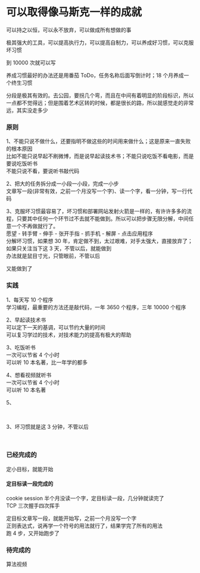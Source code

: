 
# 可以取得像马斯克一样的成就    

可以持之以恒，可以永不放弃，可以做成所有想做的事  

极其强大的工具，可以提高执行力，可以提高自制力，可以养成好习惯，可以克服坏习惯  

到 10000 次就可以写  

养成习惯最好的办法还是用番茄 ToDo，任务名称后面写倒计时；18 个月养成一个终生习惯    

分段是极其有效的。去公园，要拐几个弯，而且在中间有着明显的阶段标识，所以一点都不觉得远；但是围着艺术区转的时候，都是很长的路，所以就感觉走的非常远，其实没走多少  

### 原则  
1、不能只说不做什么，还要指明不做这些的时间用来做什么；这是原来一直失败的根本原因    
比如不能只说早起不刷微博，而是说早起读技术书；不能只说吃饭不看电影，而是要说吃饭听书  
不能只说不看，要说听书敲代码  


2、把大的任务拆分成一小段一小段，完成一小步  
文章写一段(非常有效，之前一个月没写一个字)、读一个字，看一分钟，写一行代码  

3、克服坏习惯最容易了，坏习惯和部署网站发射火箭是一样的，有许许多多的流程，只要其中任何一个环节过不去就不能做到。所以可以把步骤无限分解，中间任意一个不再做就行了。  
愿望 - 转手臂 - 伸手 - 张开手指 - 抓手机 - 解屏 - 点击应用程序  
分解坏习惯，如果想 30 年，肯定做不到，太过艰难，对手太强大，直接放弃了；如果只关注当下这 3 天，不管以后，就能做到  
办法就是鼠目寸光，只管眼前，不管以后  

又能做到了  



### 实践  

1、每天写 10 个程序  
学习编程，最重要的方法还是敲代码，一年 3650 个程序，三年 10000 个程序  

2、早起读技术书  
可以定下一天的基调，可以节约大量的时间  
可以复习学过的技术，对技术能力的提高有极大的帮助  


3、吃饭听书  
一次可以节省 4 个小时  
可以听 10 本名著，比一年学的都多  


4、想看视频就听书  
一次可以节省 4 个小时  
可以听 10 本名著  


5、 





<br>

3、坏习惯就是这 3 分钟，不管以后  




<br> 


### 已经完成的 
定小目标，就能开始  

#### 定目标读一段完成的
cookie session 半个月没读一个字，定目标读一段，几分钟就读完了  
TCP 三次握手四次挥手  


定目标文章写一段，就能开始写，之前一个月没写一个字  
正则表达式，说再学一个符号的用法就行了，结果学完了所有的用法  
跑 4 步，又开始跑步了  



### 待完成的  
算法视频  


